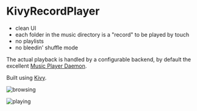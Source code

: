 # KivyRecordPlayer #

* clean UI
* each folder in the music directory is a "record" to be played by touch
* no playlists 
* no bleedin' shuffle mode

The actual playback is handled by a configurable backend, by default the excellent [Music Player Daemon](https://www.musicpd.org/).

Built using [Kivy](https://kivy.org).

![browsing](https://bytebucket.org/robagar/kivyrecordplayer/raw/164f3ec95368ce9f25a44022c644bb4b20c791fb/screenshots/browsing.png)

![playing](https://bytebucket.org/robagar/kivyrecordplayer/raw/be94eb54d1e853946151b1932adade498eb8ce78/screenshots/playing.png)